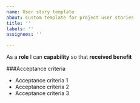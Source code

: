 ```yaml
---
name: User story template
about: Custom template for project user stories
title: ''
labels: ''
assignees: ''

---
```


As a **role** I can **capability** so that **received benefit**

###Acceptance criteria

- Acceptance criteria 1
- Acceptance criteria 2
- Acceptance criteria 3
